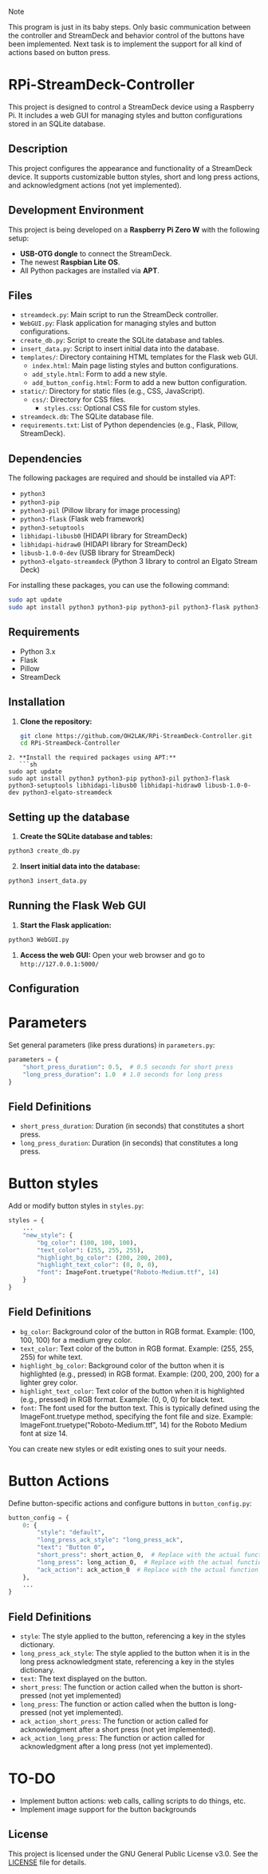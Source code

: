> [!NOTE]
> This program is just in its baby steps. Only basic communication between the controller and StreamDeck and behavior control of the buttons have been implemented.
> Next task is to implement the support for all kind of actions based on button press.

# RPi-StreamDeck-Controller

This project is designed to control a StreamDeck device using a Raspberry Pi. It includes a web GUI for managing styles and button configurations stored in an SQLite database.

## Description

This project configures the appearance and functionality of a StreamDeck device. It supports customizable button styles, short and long press actions, and acknowledgment actions (not yet implemented).

## Development Environment

This project is being developed on a **Raspberry Pi Zero W** with the following setup:
- **USB-OTG dongle** to connect the StreamDeck.
- The newest **Raspbian Lite OS**.
- All Python packages are installed via **APT**.

## Files

- `streamdeck.py`: Main script to run the StreamDeck controller.
- `WebGUI.py`: Flask application for managing styles and button configurations.
- `create_db.py`: Script to create the SQLite database and tables.
- `insert_data.py`: Script to insert initial data into the database.
- `templates/`: Directory containing HTML templates for the Flask web GUI.
  - `index.html`: Main page listing styles and button configurations.
  - `add_style.html`: Form to add a new style.
  - `add_button_config.html`: Form to add a new button configuration.
- `static/`: Directory for static files (e.g., CSS, JavaScript).
  - `css/`: Directory for CSS files.
    - `styles.css`: Optional CSS file for custom styles.
- `streamdeck.db`: The SQLite database file.
- `requirements.txt`: List of Python dependencies (e.g., Flask, Pillow, StreamDeck).

## Dependencies

The following packages are required and should be installed via APT:
- `python3`
- `python3-pip`
- `python3-pil` (Pillow library for image processing)
- `python3-flask` (Flask web framework)
- `python3-setuptools`
- `libhidapi-libusb0` (HIDAPI library for StreamDeck)
- `libhidapi-hidraw0` (HIDAPI library for StreamDeck)
- `libusb-1.0-0-dev` (USB library for StreamDeck)
- `python3-elgato-streamdeck` (Python 3 library to control an Elgato Stream Deck)

For installing these packages, you can use the following command:
```sh
sudo apt update
sudo apt install python3 python3-pip python3-pil python3-flask python3-setuptools libhidapi-libusb0 libhidapi-hidraw0 libusb-1.0-0-dev python3-elgato-streamdeck
```

## Requirements

- Python 3.x
- Flask
- Pillow
- StreamDeck

## Installation

1. **Clone the repository:**

   ```sh
   git clone https://github.com/OH2LAK/RPi-StreamDeck-Controller.git
   cd RPi-StreamDeck-Controller
```
2. **Install the required packages using APT:**
   ```sh
sudo apt update
sudo apt install python3 python3-pip python3-pil python3-flask python3-setuptools libhidapi-libusb0 libhidapi-hidraw0 libusb-1.0-0-dev python3-elgato-streamdeck
```
## Setting up the database
1. **Create the SQLite database and tables:**
```sh
python3 create_db.py
```

2. **Insert initial data into the database:**
```sh
python3 insert_data.py
```

## Running the Flask Web GUI
1. **Start the Flask application:**
```sh
python3 WebGUI.py
```

1. **Access the web GUI:**
Open your web browser and go to ```http://127.0.0.1:5000/```

## Configuration

# Parameters

Set general parameters (like press durations) in `parameters.py`:

```python
parameters = {
    "short_press_duration": 0.5,  # 0.5 seconds for short press
    "long_press_duration": 1.0  # 1.0 seconds for long press
}
```

## Field Definitions
* `short_press_duration`: Duration (in seconds) that constitutes a short press.
* `long_press_duration`: Duration (in seconds) that constitutes a long press.

# Button styles

Add or modify button styles in `styles.py`:

```python
styles = {
    ...
    "new_style": {
        "bg_color": (100, 100, 100),
        "text_color": (255, 255, 255),
        "highlight_bg_color": (200, 200, 200),
        "highlight_text_color": (0, 0, 0),
        "font": ImageFont.truetype("Roboto-Medium.ttf", 14)
    }
}
```
##  Field Definitions
* `bg_color`: Background color of the button in RGB format. Example: (100, 100, 100) for a medium grey color.
* `text_color`: Text color of the button in RGB format. Example: (255, 255, 255) for white text.
* `highlight_bg_color`: Background color of the button when it is highlighted (e.g., pressed) in RGB format. Example: (200, 200, 200) for a lighter grey color.
* `highlight_text_color`: Text color of the button when it is highlighted (e.g., pressed) in RGB format. Example: (0, 0, 0) for black text.
* `font`: The font used for the button text. This is typically defined using the ImageFont.truetype method, specifying the font file and size. Example: ImageFont.truetype("Roboto-Medium.ttf", 14) for the Roboto Medium font at size 14.

You can create new styles or edit existing ones to suit your needs.

# Button Actions

Define button-specific actions and configure buttons in `button_config.py`:

```python
button_config = {
    0: {
        "style": "default",
        "long_press_ack_style": "long_press_ack",
        "text": "Button 0",
        "short_press": short_action_0,  # Replace with the actual function call
        "long_press": long_action_0,  # Replace with the actual function call
        "ack_action": ack_action_0  # Replace with the actual function call
    },
    ...
}
```
## Field Definitions
* `style`: The style applied to the button, referencing a key in the styles dictionary.
* `long_press_ack_style`: The style applied to the button when it is in the long press acknowledgment state, referencing a key in the styles dictionary.
* `text`: The text displayed on the button.
* `short_press`: The function or action called when the button is short-pressed (not yet implemented)
* `long_press`: The function or action called when the button is long-pressed (not yet implemented).
* `ack_action_short_press`: The function or action called for acknowledgment after a short press (not yet implemented).
* `ack_action_long_press`: The function or action called for acknowledgment after a long press (not yet implemented).

# TO-DO
* Implement button actions: web calls, calling scripts to do things, etc.
* Implement image support for the button backgrounds

## License

This project is licensed under the GNU General Public License v3.0. See the [LICENSE](./LICENSE) file for details.


